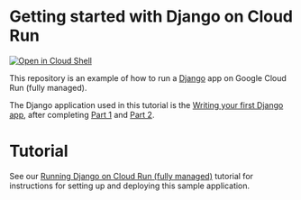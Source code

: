 # Getting started with Django on Cloud Run

[![Open in Cloud Shell][shell_img]][shell_link]

[shell_img]: http://gstatic.com/cloudssh/images/open-btn.png
[shell_link]: https://console.cloud.google.com/cloudshell/open?git_repo=https://github.com/GoogleCloudPlatform/python-docs-samples&page=editor&open_in_editor=run/django/README.md

This repository is an example of how to run a [Django](https://www.djangoproject.com/) 
app on Google Cloud Run (fully managed). 

The Django application used in this tutorial is the [Writing your first Django app](https://docs.djangoproject.com/en/stable/#first-steps),
after completing [Part 1](https://docs.djangoproject.com/en/stable/intro/tutorial01/) and [Part 2](https://docs.djangoproject.com/en/stable/intro/tutorial02/).


# Tutorial
See our [Running Django on Cloud Run (fully managed)](https://cloud.google.com/python/django/run) tutorial for instructions for setting up and deploying this sample application.
